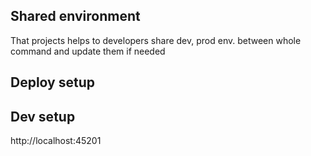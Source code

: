 ## Shared environment

That projects helps to developers share dev, prod env. between whole command and update them if needed

## Deploy setup

## Dev setup

http://localhost:45201

